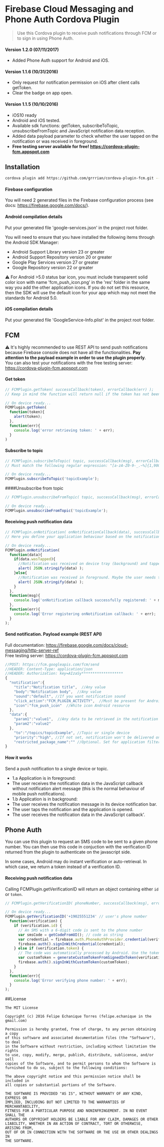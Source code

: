 # Firebase Cloud Messaging and Phone Auth Cordova Plugin
> Use this Cordova plugin to receive push notifications through FCM or to sign in using Phone Auth.

#### Version 1.2.0 (07/11/2017)
- Added Phone Auth support for Android and iOS.

#### Version 1.1.6 (10/31/2016)
- Only request for notification permission on iOS after client calls getToken.
- Clear the badge on app open.

#### Version 1.1.5 (10/10/2016)
- iOS10 ready
- Android and iOS tested.
- Available sdk functions: getToken, subscribeToTopic, unsubscribeFromTopic and JavaScript notification data reception.
- Added data payload parameter to check whether the user tapped on the notification or was received in foreground.
- **Free testing server available for free! https://cordova-plugin-fcm.appspot.com**

## Installation
```Bash
cordova plugin add https://github.com/grrrian/cordova-plugin-fcm.git --save
```

#### Firebase configuration
You will need 2 generated files in the Firebase configuration process (see docs: https://firebase.google.com/docs/).

#### Android compilation details
Put your generated file 'google-services.json' in the project root folder.

You will need to ensure that you have installed the following items through the Android SDK Manager:

- Android Support Library version 23 or greater
- Android Support Repository version 20 or greater
- Google Play Services version 27 or greater
- Google Repository version 22 or greater

:warning: For Android >5.0 status bar icon, you must include transparent solid color icon with name 'fcm_push_icon.png' in the 'res' folder in the same way you add the other application icons.
If you do not set this resource, then the SDK will use the default icon for your app which may not meet the standards for Android 5.0.

#### iOS compilation details
Put your generated file 'GoogleService-Info.plist' in the project root folder.


## FCM

:warning: It's highly recommended to use REST API to send push notifications because Firebase console does not have all the functionalities. **Pay attention to the payload example in order to use the plugin properly**.  
You can also test your notifications with the free testing server: https://cordova-plugin-fcm.appspot.com

#### Get token

```javascript
// FCMPlugin.getToken( successCallback(token), errorCallback(err) );
// Keep in mind the function will return null if the token has not been established yet.

// On device ready...
FCMPlugin.getToken(
  function(token){
    alert(token);
  },
  function(err){
    console.log('error retrieving token: ' + err);
  }
)
```

#### Subscribe to topic

```javascript
// FCMPlugin.subscribeToTopic( topic, successCallback(msg), errorCallback(err) );
// Must match the following regular expression: "[a-zA-Z0-9-_.~%]{1,900}".

// On device ready...
FCMPlugin.subscribeToTopic('topicExample');
```

####Unsubscribe from topic

```javascript
// FCMPlugin.unsubscribeFromTopic( topic, successCallback(msg), errorCallback(err) );

// On device ready...
FCMPlugin.unsubscribeFromTopic('topicExample');
```

#### Receiving push notification data

```javascript
// FCMPlugin.onNotification( onNotificationCallback(data), successCallback(msg), errorCallback(err) )
// Here you define your application behaviour based on the notification data.

// On device ready...
FCMPlugin.onNotification(
  function(data){
    if(data.wasTapped){
      //Notification was received on device tray (background) and tapped by the user.
      alert( JSON.stringify(data) );
    }else{
      //Notification was received in foreground. Maybe the user needs to be notified.
      alert( JSON.stringify(data) );
    }
  },
  function(msg){
    console.log('onNotification callback successfully registered: ' + msg);
  },
  function(err){
    console.log('Error registering onNotification callback: ' + err);
  }
);
```

#### Send notification. Payload example (REST API)
Full documentation: https://firebase.google.com/docs/cloud-messaging/http-server-ref  
Free testing server: https://cordova-plugin-fcm.appspot.com
```javascript
//POST: https://fcm.googleapis.com/fcm/send
//HEADER: Content-Type: application/json
//HEADER: Authorization: key=AIzaSy*******************
{
  "notification":{
    "title":"Notification title",  //Any value
    "body":"Notification body",  //Any value
    "sound":"default", //If you want notification sound
    "click_action":"FCM_PLUGIN_ACTIVITY",  //Must be present for Android
    "icon":"fcm_push_icon"  //White icon Android resource
  },
  "data":{
    "param1":"value1",  //Any data to be retrieved in the notification callback
    "param2":"value2"
  },
    "to":"/topics/topicExample", //Topic or single device
    "priority":"high", //If not set, notification won't be delivered on completely closed iOS app
    "restricted_package_name":"" //Optional. Set for application filtering
}
```
#### How it works
Send a push notification to a single device or topic.
- 1.a Application is in foreground:
 - The user receives the notification data in the JavaScript callback without notification alert message (this is the normal behaviour of mobile push notifications).
- 1.b Application is in background:
 - The user receives the notification message in its device notification bar.
 - The user taps the notification and the application is opened.
 - The user receives the notification data in the JavaScript callback'.

## Phone Auth

You can use this plugin to request an SMS code to be sent to a given phone number. You can then use this code in conjuction with the verification ID returned from the plugin to authenticate on the javascript side.

In some cases, Android may do instant verification or auto-retrieval. In which case, we return a token instead of a verification ID.

#### Receiving push notification data
Calling FCMPlugin.getVerificationID will return an object containing either `id` or `token`.

```javascript
// FCMPlugin.getVerificationID( phoneNumber, successCallback(msg), errorCallback(err) )

// On device ready...
FCMPlugin.getVerificationID('+19025551234' // user's phone number
  function(verification) {
    if (verification.id) {
      // An SMS with a 6-digit code is sent to the phone number
      var smsCode = getCodeFromUI(); // code as string
      var credential = firebase.auth.PhoneAuthProvider.credential(verification.id, smsCode);
      firebase.auth().signInWithCredential(credential);
    } else if (verification.token) {
      // The code was automatically processed by Android. Use the token of the natively signed-in user to generate a sign-in token on your server.
      var customToken = generateCustomTokenFromSignedInToken(verification.token);
      firebase.auth().signInWithCustomToken(customToken);
    }
  },
  function(err){
    console.log('Error verifying phone number: ' + err);
  }
);
```

##License
```
The MIT License

Copyright (c) 2016 Felipe Echanique Torres (felipe.echanique in the gmail.com)

Permission is hereby granted, free of charge, to any person obtaining a copy
of this software and associated documentation files (the "Software"), to deal
in the Software without restriction, including without limitation the rights
to use, copy, modify, merge, publish, distribute, sublicense, and/or sell
copies of the Software, and to permit persons to whom the Software is
furnished to do so, subject to the following conditions:

The above copyright notice and this permission notice shall be included in
all copies or substantial portions of the Software.

THE SOFTWARE IS PROVIDED "AS IS", WITHOUT WARRANTY OF ANY KIND, EXPRESS OR
IMPLIED, INCLUDING BUT NOT LIMITED TO THE WARRANTIES OF MERCHANTABILITY,
FITNESS FOR A PARTICULAR PURPOSE AND NONINFRINGEMENT. IN NO EVENT SHALL THE
AUTHORS OR COPYRIGHT HOLDERS BE LIABLE FOR ANY CLAIM, DAMAGES OR OTHER
LIABILITY, WHETHER IN AN ACTION OF CONTRACT, TORT OR OTHERWISE, ARISING FROM,
OUT OF OR IN CONNECTION WITH THE SOFTWARE OR THE USE OR OTHER DEALINGS IN
THE SOFTWARE.
```
